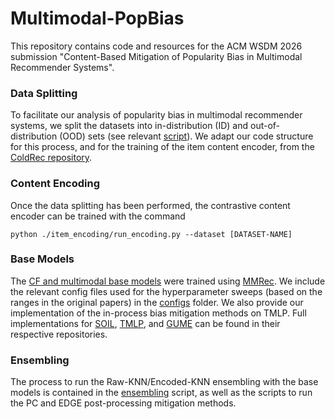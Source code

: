 # Multimodal-PopBias
This repository contains code and resources for the ACM WSDM 2026 submission "Content-Based Mitigation of Popularity Bias in Multimodal Recommender Systems".

### Data Splitting
To facilitate our analysis of popularity bias in multimodal recommender systems, we split the datasets into in-distribution (ID) and out-of-distribution (OOD) sets (see relevant [script](https://github.com/RecAnon/Multimodal-PopBias/blob/main/utils/ood_data_splitting.py)). We adapt our code structure for this process, and for the training of the item content encoder, from the [ColdRec repository](https://github.com/YuanchenBei/ColdRec). 

### Content Encoding
Once the data splitting has been performed, the contrastive content encoder can be trained with the command

`python ./item_encoding/run_encoding.py --dataset [DATASET-NAME]`

### Base Models
The [CF and multimodal base models](https://github.com/RecAnon/Multimodal-PopBias/tree/main/models) were trained using [MMRec](https://github.com/enoche/MMRec). We include the relevant config files used for the hyperparameter sweeps (based on the ranges in the original papers) in the [configs](https://github.com/RecAnon/Multimodal-PopBias/tree/main/configs) folder. We also provide our implementation of the in-process bias mitigation methods on TMLP. Full implementations for [SOIL](https://github.com/TL-UESTC/SOIL), [TMLP](https://github.com/jessicahuang0163/TMLP), and [GUME](https://github.com/NanGongNingYi/GUME) can be found in their respective repositories.

### Ensembling
The process to run the Raw-KNN/Encoded-KNN ensembling with the base models is contained in the [ensembling](https://github.com/RecAnon/Multimodal-PopBias/blob/main/utils/ensemble_calcs.py) script, as well as the scripts to run the PC and EDGE post-processing mitigation methods.

